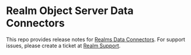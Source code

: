 # Realm Object Server Data Connectors
This repo provides release notes for [Realms Data Connectors](https://docs.realm.io/sync/backend-integration).
For support issues, please create a ticket at [Realm Support](https://support.realm.io).
